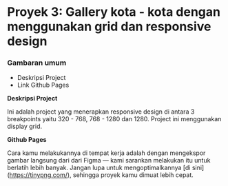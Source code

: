 # Proyek 3: Gallery kota - kota dengan menggunakan grid dan responsive design

### Gambaran umum

- Deskripsi Project
- Link Github Pages

**Deskripsi Project**

Ini adalah project yang menerapkan responsive design di antara 3 breakpoints yaitu 320 - 768, 768 - 1280 dan 1280. Project ini menggunakan display grid.

**Github Pages**

Cara kamu melakukannya di tempat kerja adalah dengan mengekspor gambar langsung dari dari Figma — kami sarankan melakukan itu untuk berlatih lebih banyak. Jangan lupa untuk mengoptimalkannya [di sini] (https://tinypng.com/), sehingga proyek kamu dimuat lebih cepat.
